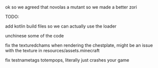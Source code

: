 ok so we agreed that novolas a mutant so we made a better zori

TODO: 

add kotlin build files so we can actually use the loader

unchinese some of the code

fix the texturedchams when rendering the chestplate, might be an issue with the texture in resources/assets.minecraft

fix testnametags totempops, literally just crashes your game